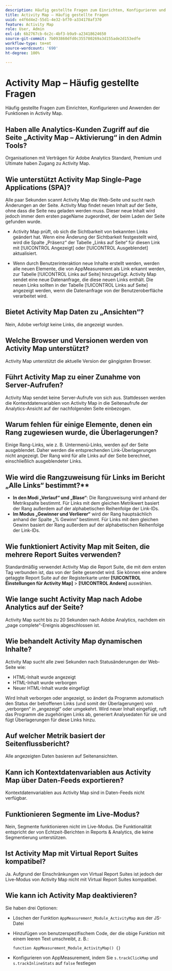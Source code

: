 ```yaml
---
description: Häufig gestellte Fragen zum Einrichten, Konfigurieren und Anwenden der Funktionen in Activity Map.
title: Activity Map – Häufig gestellte Fragen
uuid: e4f6d4e2-55d1-4e32-bf70-a334178af370
feature: Activity Map
role: User, Admin
exl-id: 6b2767cb-6c2c-4bf3-b9a9-a23418624650
source-git-commit: 7b093860dfd0c355780269a3d155ade2d153edfe
workflow-type: tm+mt
source-wordcount: '690'
ht-degree: 100%

---
```


# Activity Map – Häufig gestellte Fragen

Häufig gestellte Fragen zum Einrichten, Konfigurieren und Anwenden der Funktionen in Activity Map.

## Haben alle Analytics-Kunden Zugriff auf die Seite „Activity Map – Aktivierung“ in den Admin Tools?

Organisationen mit Verträgen für Adobe Analytics Standard, Premium und Ultimate haben Zugang zu Activity Map.

## Wie unterstützt Activity Map Single-Page Applications (SPA)?

Alle paar Sekunden scannt Activity Map die Web-Seite und sucht nach Änderungen an der Seite. Activity Map findet neuen Inhalt auf der Seite, ohne dass die Seite neu geladen werden muss. Dieser neue Inhalt wird jedoch immer dem ersten pageName zugeordnet, der beim Laden der Seite gefunden wurde.

* Activity Map prüft, ob sich die Sichtbarkeit von bekannten Links geändert hat. Wenn eine Änderung der Sichtbarkeit festgestellt wird, wird die Spalte „Präsenz“ der Tabelle „Links auf Seite“ für diesen Link mit [!UICONTROL Angezeigt] oder [!UICONTROL Ausgeblendet] aktualisiert.

* Wenn durch Benutzerinteraktion neue Inhalte erstellt werden, werden alle neuen Elemente, die von AppMeasurement als Link erkannt werden, zur Tabelle [!UICONTROL Links auf Seite] hinzugefügt. Activity Map sendet eine neue Datenanfrage, die diese neuen Links enthält. Die neuen Links sollten in der Tabelle [!UICONTROL Links auf Seite] angezeigt werden, wenn die Datenanfrage von der Benutzeroberfläche verarbeitet wird.


## Bietet Activity Map Daten zu „Ansichten“?

Nein, Adobe verfolgt keine Links, die angezeigt wurden.

## Welche Browser und Versionen werden von Activity Map unterstützt?

Activity Map unterstützt die aktuelle Version der gängigsten Browser.

## Führt Activity Map zu einer Zunahme von Server-Aufrufen?

Activity Map sendet keine Server-Aufrufe von sich aus. Stattdessen werden die Kontextdatenvariablen von Activity Map in die Seitenaufrufe der Analytics-Ansicht auf der nachfolgenden Seite einbezogen.

## Warum fehlen für einige Elemente, denen ein Rang zugewiesen wurde, die Überlagerungen?

Einige Rang-Links, wie z. B. Untermenü-Links, werden auf der Seite ausgeblendet. Daher werden die entsprechenden Link-Überlagerungen nicht angezeigt. Der Rang wird für alle Links auf der Seite berechnet, einschließlich ausgeblendeter Links.

## Wie wird die Rangzuweisung für Links im Bericht „Alle Links“ bestimmt?**

* **In den Modi „Verlauf“ und „Blase“**: Die Rangzuweisung wird anhand der Metrikspalte bestimmt. Für Links mit dem gleichen Metrikwert basiert der Rang außerdem auf der alphabetischen Reihenfolge der Link-IDs.
* **Im Modus „Gewinner und Verlierer“** wird der Rang hauptsächlich anhand der Spalte „% Gewinn“ bestimmt. Für Links mit dem gleichen Gewinn basiert der Rang außerdem auf der alphabetischen Reihenfolge der Link-IDs.

## Wie funktioniert Activity Map mit Seiten, die mehrere Report Suites verwenden?

Standardmäßig verwendet Activity Map die Report Suite, die mit dem ersten Tag verbunden ist, das von der Seite gesendet wird. Sie können eine andere getaggte Report Suite auf der Registerkarte unter **[!UICONTROL Einstellungen für Activity Map]** > **[!UICONTROL Andere]** auswählen.

## Wie lange sucht Activity Map nach Adobe Analytics auf der Seite?

Activity Map sucht bis zu 20 Sekunden nach Adobe Analytics, nachdem ein „page complete“-Ereignis abgeschlossen ist.

## Wie behandelt Activity Map dynamischen Inhalte?

Activity Map sucht alle zwei Sekunden nach Statusänderungen der Web-Seite wie:

* HTML-Inhalt wurde angezeigt
* HTML-Inhalt wurde verborgen
* Neuer HTML-Inhalt wurde eingefügt

Wird Inhalt verborgen oder angezeigt, so ändert da Programm automatisch den Status der betroffenen Links (und somit der Überlagerungen) von „verborgen“ in „angezeigt“ oder umgekehrt. Wird neuer Inhalt eingefügt, ruft das Programm die zugehörigen Links ab, generiert Analysedaten für sie und fügt Überlagerungen für diese Links hinzu.

## Auf welcher Metrik basiert der Seitenflussbericht?

Alle angezeigten Daten basieren auf Seitenansichten.

## Kann ich Kontextdatenvariablen aus Activity Map über Daten-Feeds exportieren?

Kontextdatenvariablen aus Activity Map sind in Daten-Feeds nicht verfügbar.

## Funktionieren Segmente im Live-Modus?

Nein, Segmente funktionieren nicht im Live-Modus. Die Funktionalität entspricht der von Echtzeit-Berichten in Reports &amp; Analytics, die keine Segmentierung unterstützen.

## Ist Activity Map mit Virtual Report Suites kompatibel?

Ja. Aufgrund der Einschränkungen von Virtual Report Suites ist jedoch der Live-Modus von Activity Map nicht mit Virtual Report Suites kompatibel.

## Wie kann ich Activity Map deaktivieren?

Sie haben drei Optionen:

* Löschen der Funktion `AppMeasurement_Module_ActivityMap` aus der JS-Datei
* Hinzufügen von benutzerspezifischem Code, der die obige Funktion mit einem leeren Text umschreibt, z. B.:

   ```
   function AppMeasurement_Module_ActivityMap() {}
   ```

* Konfigurieren von AppMeasurement, indem Sie `s.trackClickMap` und `s.trackInlineStats` auf `false` festlegen
